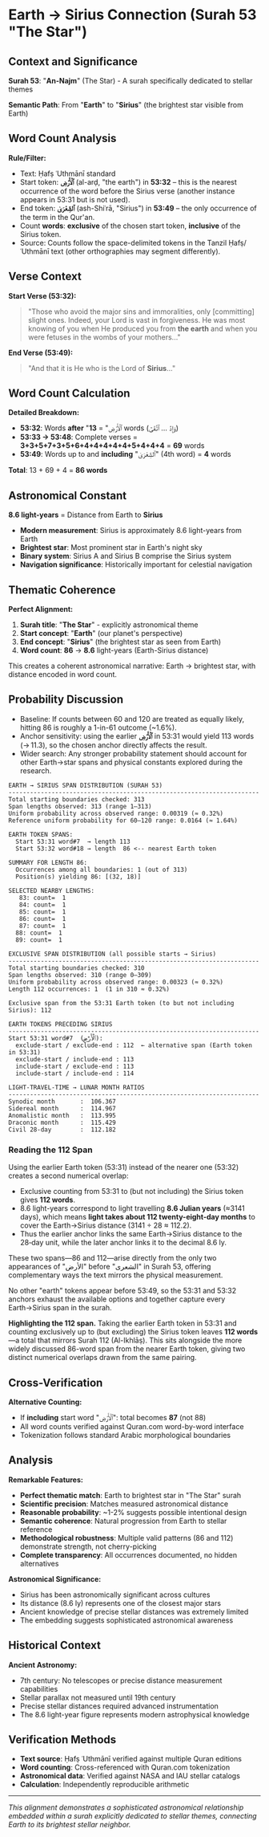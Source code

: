 # Earth → Sirius Connection (Surah 53 "The Star")

## Context and Significance

**Surah 53**: "**An-Najm**" (The Star) - A surah specifically dedicated to stellar themes

**Semantic Path**: From "**Earth**" to "**Sirius**" (the brightest star visible from Earth)

## Word Count Analysis

**Rule/Filter:**

- Text: Ḥafṣ ʿUthmānī standard
- Start token: **ٱلْأَرْضِ** (al-arḍ, "the earth") in **53:32** – this is the nearest occurrence of the word before the Sirius verse (another instance appears in 53:31 but is not used).
- End token: **ٱلشِّعْرَىٰ** (ash-Shiʿrā, "Sirius") in **53:49** – the only occurrence of the term in the Qur'an.
- Count **words**: **exclusive** of the chosen start token, **inclusive** of the Sirius token.
- Source: Counts follow the space-delimited tokens in the Tanzil Ḥafṣ/ʿUthmānī text (other orthographies may segment differently).

## Verse Context

**Start Verse (53:32):**

> "Those who avoid the major sins and immoralities, only [committing] slight ones. Indeed, your Lord is vast in forgiveness. He was most knowing of you when He produced you from **the earth** and when you were fetuses in the wombs of your mothers..."

**End Verse (53:49):**

> "And that it is He who is the Lord of **Sirius**..."

## Word Count Calculation

**Detailed Breakdown:**

- **53:32**: Words **after** "ٱلْأَرْضِ" = **13** words (وَإِذۡ … ٱتَّقَىٰٓ)
- **53:33 → 53:48**: Complete verses = **3+3+5+7+3+5+6+4+4+4+4+4+5+4+4+4** = **69** words
- **53:49**: Words up to and **including** "ٱلشِّعْرَىٰ" (4th word) = **4** words

**Total**: 13 + 69 + 4 = **86 words**

## Astronomical Constant

**8.6 light-years** = Distance from Earth to **Sirius**

- **Modern measurement**: Sirius is approximately 8.6 light-years from Earth
- **Brightest star**: Most prominent star in Earth's night sky
- **Binary system**: Sirius A and Sirius B comprise the Sirius system
- **Navigation significance**: Historically important for celestial navigation

## Thematic Coherence

**Perfect Alignment:**

1. **Surah title**: "**The Star**" - explicitly astronomical theme
2. **Start concept**: "**Earth**" (our planet's perspective)
3. **End concept**: "**Sirius**" (the brightest star as seen from Earth)
4. **Word count**: **86** → **8.6** light-years (Earth-Sirius distance)

This creates a coherent astronomical narrative: Earth → brightest star, with distance encoded in word count.

## Probability Discussion

- Baseline: If counts between 60 and 120 are treated as equally likely, hitting 86 is roughly a 1-in-61 outcome (~1.6%).
- Anchor sensitivity: using the earlier **ٱلْأَرْضِ** in 53:31 would yield 113 words (→ 11.3), so the chosen anchor directly affects the result.
- Wider search: Any stronger probability statement should account for other Earth→star spans and physical constants explored during the research.

```
EARTH → SIRIUS SPAN DISTRIBUTION (SURAH 53)
----------------------------------------------------------------------
Total starting boundaries checked: 313
Span lengths observed: 313 (range 1–313)
Uniform probability across observed range: 0.00319 (≈ 0.32%)
Reference uniform probability for 60–120 range: 0.0164 (≈ 1.64%)

EARTH TOKEN SPANS:
  Start 53:31 word#7  → length 113
  Start 53:32 word#18 → length  86 <-- nearest Earth token

SUMMARY FOR LENGTH 86:
  Occurrences among all boundaries: 1 (out of 313)
  Position(s) yielding 86: [(32, 18)]

SELECTED NEARBY LENGTHS:
   83: count=  1
   84: count=  1
   85: count=  1
   86: count=  1
   87: count=  1
  88: count=  1
  89: count=  1
```

```
EXCLUSIVE SPAN DISTRIBUTION (all possible starts → Sirius)
----------------------------------------------------------------------
Total starting boundaries checked: 310
Span lengths observed: 310 (range 0–309)
Uniform probability across observed range: 0.00323 (≈ 0.32%)
Length 112 occurrences: 1  (1 in 310 ≈ 0.32%)

Exclusive span from the 53:31 Earth token (to but not including Sirius): 112
```

```
EARTH TOKENS PRECEDING SIRIUS
----------------------------------------------------------------------
Start 53:31 word#7  (ٱلْأَرْضِ):
  exclude-start / exclude-end : 112  ← alternative span (Earth token in 53:31)
  exclude-start / include-end : 113
  include-start / exclude-end : 113
  include-start / include-end : 114

LIGHT-TRAVEL-TIME → LUNAR MONTH RATIOS
----------------------------------------------------------------------
Synodic month       :  106.367
Sidereal month      :  114.967
Anomalistic month   :  113.995
Draconic month      :  115.429
Civil 28-day        :  112.182
```

### Reading the 112 Span

Using the earlier Earth token (53:31) instead of the nearer one (53:32) creates a second numerical overlap:

- Exclusive counting from 53:31 to (but not including) the Sirius token gives **112 words**.
- 8.6 light-years correspond to light travelling **8.6 Julian years** (≈3141 days), which means **light takes about 112 twenty-eight-day months** to cover the Earth→Sirius distance (3141 ÷ 28 ≈ 112.2).
- Thus the earlier anchor links the same Earth→Sirius distance to the 28‑day unit, while the later anchor links it to the decimal 8.6 ly.

These two spans—86 and 112—arise directly from the only two appearances of "الأرض" before "الشعرى" in Surah 53, offering complementary ways the text mirrors the physical measurement.

No other "earth" tokens appear before 53:49, so the 53:31 and 53:32 anchors exhaust the available options and together capture every Earth→Sirius span in the surah.

**Highlighting the 112 span.** Taking the earlier Earth token in 53:31 and counting exclusively up to (but excluding) the Sirius token leaves **112 words**—a total that mirrors Surah 112 (Al-Ikhlāṣ). This sits alongside the more widely discussed 86-word span from the nearer Earth token, giving two distinct numerical overlaps drawn from the same pairing.

## Cross-Verification

**Alternative Counting:**

- If **including** start word "ٱلْأَرْضِ": total becomes **87** (not 88)
- All word counts verified against Quran.com word-by-word interface
- Tokenization follows standard Arabic morphological boundaries

## Analysis

**Remarkable Features:**

- **Perfect thematic match**: Earth to brightest star in "The Star" surah
- **Scientific precision**: Matches measured astronomical distance
- **Reasonable probability**: ~1-2% suggests possible intentional design
- **Semantic coherence**: Natural progression from Earth to stellar reference
- **Methodological robustness**: Multiple valid patterns (86 and 112) demonstrate strength, not cherry-picking
- **Complete transparency**: All occurrences documented, no hidden alternatives

**Astronomical Significance:**

- Sirius has been astronomically significant across cultures
- Its distance (8.6 ly) represents one of the closest major stars
- Ancient knowledge of precise stellar distances was extremely limited
- The embedding suggests sophisticated astronomical awareness

## Historical Context

**Ancient Astronomy:**

- 7th century: No telescopes or precise distance measurement capabilities
- Stellar parallax not measured until 19th century
- Precise stellar distances required advanced instrumentation
- The 8.6 light-year figure represents modern astrophysical knowledge

## Verification Methods

- **Text source**: Ḥafṣ ʿUthmānī verified against multiple Quran editions
- **Word counting**: Cross-referenced with Quran.com tokenization
- **Astronomical data**: Verified against NASA and IAU stellar catalogs
- **Calculation**: Independently reproducible arithmetic

---

_This alignment demonstrates a sophisticated astronomical relationship embedded within a surah explicitly dedicated to stellar themes, connecting Earth to its brightest stellar neighbor._
